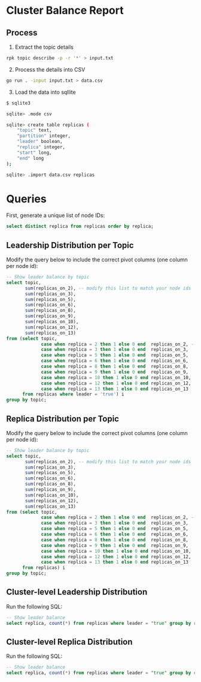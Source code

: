 # Cluster Balance Report

## Process

1. Extract the topic details

```bash
rpk topic describe -p -r '*' > input.txt
```

2. Process the details into CSV
```bash
go run . -input input.txt > data.csv 
```

3. Load the data into sqllite

```bash
$ sqlite3

sqlite> .mode csv

sqlite> create table replicas (
    "topic" text,
    "partition" integer,
    "leader" boolean,
    "replica" integer,
    "start" long,
    "end" long
);

sqlite> .import data.csv replicas
```

# Queries

First, generate a unique list of node IDs:

```sql
select distinct replica from replicas order by replica;
```
## Leadership Distribution per Topic

Modify the query below to include the correct pivot columns (one column per node id):

```sql
-- Show leader balance by topic
select topic,
       sum(replicas_on_2), -- modify this list to match your node ids
       sum(replicas_on_3),
       sum(replicas_on_5),
       sum(replicas_on_6),
       sum(replicas_on_8),
       sum(replicas_on_9),
       sum(replicas_on_10),
       sum(replicas_on_12),
       sum(replicas_on_13)
from (select topic,
             case when replica = 2 then 1 else 0 end  replicas_on_2, -- modify this list to match your node ids
             case when replica = 3 then 1 else 0 end  replicas_on_3,
             case when replica = 5 then 1 else 0 end  replicas_on_5,
             case when replica = 6 then 1 else 0 end  replicas_on_6,
             case when replica = 8 then 1 else 0 end  replicas_on_8,
             case when replica = 9 then 1 else 0 end  replicas_on_9,
             case when replica = 10 then 1 else 0 end replicas_on_10,
             case when replica = 12 then 1 else 0 end replicas_on_12,
             case when replica = 13 then 1 else 0 end replicas_on_13
      from replicas where leader = 'true') i
group by topic;
```

## Replica Distribution per Topic

Modify the query below to include the correct pivot columns (one column per node id):

```sql
-- Show leader balance by topic
select topic,
       sum(replicas_on_2), -- modify this list to match your node ids
       sum(replicas_on_3),
       sum(replicas_on_5),
       sum(replicas_on_6),
       sum(replicas_on_8),
       sum(replicas_on_9),
       sum(replicas_on_10),
       sum(replicas_on_12),
       sum(replicas_on_13)
from (select topic,
             case when replica = 2 then 1 else 0 end  replicas_on_2, -- modify this list to match your node ids
             case when replica = 3 then 1 else 0 end  replicas_on_3,
             case when replica = 5 then 1 else 0 end  replicas_on_5,
             case when replica = 6 then 1 else 0 end  replicas_on_6,
             case when replica = 8 then 1 else 0 end  replicas_on_8,
             case when replica = 9 then 1 else 0 end  replicas_on_9,
             case when replica = 10 then 1 else 0 end replicas_on_10,
             case when replica = 12 then 1 else 0 end replicas_on_12,
             case when replica = 13 then 1 else 0 end replicas_on_13
      from replicas) i
group by topic;
```

## Cluster-level Leadership Distribution

Run the following SQL:

```sql
-- Show leader balance
select replica, count(*) from replicas where leader = "true" group by replica;
```

## Cluster-level Replica Distribution

Run the following SQL:

```sql
-- Show leader balance
select replica, count(*) from replicas where leader = "true" group by replica;
```
